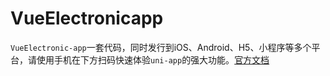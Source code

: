 # VueElectronicapp

`VueElectronic-app`一套代码，同时发行到iOS、Android、H5、小程序等多个平台，请使用手机在下方扫码快速体验`uni-app`的强大功能。[官方文档](https://uniapp.dcloud.net.cn/)


